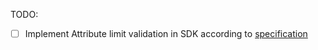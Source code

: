 



TODO:
- [ ] Implement Attribute limit validation in SDK according to [specification](https://opentelemetry.io/docs/reference/specification/common/common/#attribute-limits) 
